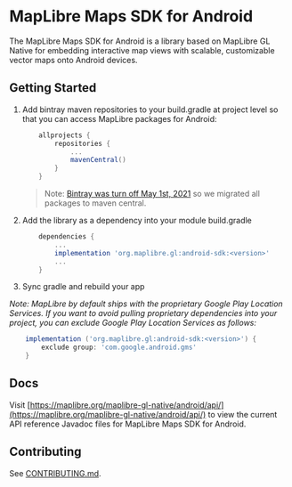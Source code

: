 # MapLibre Maps SDK for Android

The MapLibre Maps SDK for Android is a library based on MapLibre GL Native for embedding interactive map views with scalable, customizable vector maps onto Android devices.

## Getting Started

1. Add bintray maven repositories to your build.gradle at project level so that you can access MapLibre packages for Android:

    ```gradle
        allprojects {
            repositories {
                ...
                mavenCentral()                
            }
        }
    ```

   > Note: [Bintray was turn off May 1st, 2021](https://jfrog.com/blog/into-the-sunset-bintray-jcenter-gocenter-and-chartcenter/) so we migrated all packages to maven central.

2. Add the library as a dependency into your module build.gradle

    ```gradle
        dependencies {
            ...
            implementation 'org.maplibre.gl:android-sdk:<version>'
            ...
        }
    ```

3. Sync gradle and rebuild your app

*Note: MapLibre by default ships with the proprietary Google Play Location Services. If you want to avoid pulling proprietary dependencies into your project, you can exclude Google Play Location Services as follows:*
```gradle
    implementation ('org.maplibre.gl:android-sdk:<version>') {
        exclude group: 'com.google.android.gms'
    }
```

## Docs

Visit [https://maplibre.org/maplibre-gl-native/android/api/](https://maplibre.org/maplibre-gl-native/android/api/) to view the current API reference Javadoc files for MapLibre Maps SDK for Android.

## Contributing

See [CONTRIBUTING.md](./CONTRIBUTING.md).